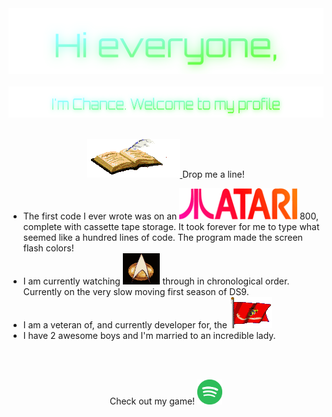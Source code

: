 <!-- "Hero" Header -->
<div align="center">
  <img src="https://github.com/255AM/255AM/blob/main/images/Hi%20everyone%2C.svg" style="max-width: 100%;" alt="Hi Everyone" />
  <br />
  <br />
  <img height="50" alt="Im Chance. Welcome to my profile" src="https://github.com/255AM/255AM/blob/main/images/I'm%20Chance.%20Welcome%20to%20my%20profile.svg" />
  <br />
  <br />

</div>



<p align="center">
  <a href="https://gist.github.com/255AM/a186f47ddfac9d5fd687f6ea6d1a250e">
    <img src="https://github.com/255AM/255AM/blob/main/images/guestbook.gif" alt="Click here to sign my guestbook!">
    
  </a>
  Drop me a line!
</p>
<p align="center">
 <ul>
    <li>The first code I ever wrote was on an <img height="50" src="https://github.com/255AM/255AM/blob/main/images/mv_ataricol.gif" alt="Atari"> 800, complete with cassette tape storage. It took forever for me to type what seemed like a hundred lines of code. The program made the screen flash colors!</li>
    <li>I am currently watching <img height="50" src="https://github.com/255AM/255AM/blob/main/images/startrek.gif" alt="Startrek"> through in chronological order. Currently on the very slow moving first season of DS9.</li>
    <li>I am a veteran of, and currently developer for, the <img height="50" src="https://github.com/255AM/255AM/blob/main/images/usmcflagmoving.gif" alt="USMC"> </li>
    <li>I have 2 awesome boys and I'm married to an incredible lady.</li>
</ul>    
</p>

<br>
<br>
<p align="center">
Check out my game!
  <a href="https://github.com/255AM/sonicspot">
  <img height='40' src="https://github.com/255AM/255AM/blob/main/images/spotify.png" >
    
    
  </a>
</p>


</div> 
